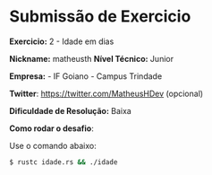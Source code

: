 # Submissão de Exercicio

**Exercicio:** 2 - Idade em dias

**Nickname:** matheusth
**Nível Técnico:** Junior

**Empresa:** - IF Goiano - Campus Trindade

**Twitter**: https://twitter.com/MatheusHDev (opcional)

**Dificuldade de Resolução:** Baixa

**Como rodar o desafio**: 

Use o comando abaixo: 
```bash
$ rustc idade.rs && ./idade
```
